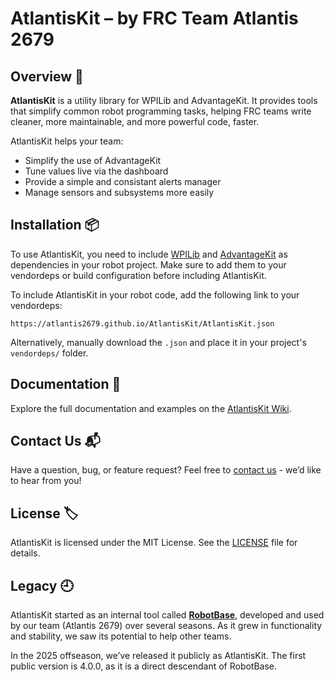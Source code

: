 # AtlantisKit – by FRC Team Atlantis 2679

## Overview 🧭

**AtlantisKit** is a utility library for WPILib and AdvantageKit. It provides tools that simplify common robot programming tasks, helping FRC teams write cleaner, more maintainable, and more powerful code, faster.

AtlantisKit helps your team:

- Simplify the use of AdvantageKit  
- Tune values live via the dashboard 
- Provide a simple and consistant alerts manager
- Manage sensors and subsystems more easily

## Installation 📦
To use AtlantisKit, you need to include [WPILib](https://github.com/wpilibsuite/allwpilib) and [AdvantageKit](https://github.com/AdvantageScope/AdvantageKit) as dependencies in your robot project. Make sure to add them to your vendordeps or build configuration before including AtlantisKit.

To include AtlantisKit in your robot code, add the following link to your vendordeps:

```https://atlantis2679.github.io/AtlantisKit/AtlantisKit.json```

Alternatively, manually download the `.json` and place it in your project's `vendordeps/` folder.

## Documentation 📖

Explore the full documentation and examples on the [AtlantisKit Wiki](https://github.com/Atlantis2679/AtlantisKit/wiki).

## Contact Us 📬

Have a question, bug, or feature request? Feel free to [contact us](https://github.com/Atlantis2679/AtlantisKit/wiki#contact-us) - we’d like to hear from you!

## License 🏷️

AtlantisKit is licensed under the MIT License. See the [LICENSE](LICENSE) file for details.

## Legacy 🕘

AtlantisKit started as an internal tool called [**RobotBase**](https://github.com/Atlantis2679/RobotBase), developed and used by our team (Atlantis 2679) over several seasons. As it grew in functionality and stability, we saw its potential to help other teams.

In the 2025 offseason, we’ve released it publicly as AtlantisKit. The first public version is 4.0.0, as it is a direct descendant of RobotBase.
